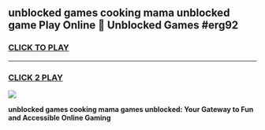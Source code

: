 
## unblocked games cooking mama unblocked game Play Online 👋 Unblocked Games #erg92
<h3>
<a href="https://premium.freeplayer.one?title=unblocked_games_cooking_mama&ref=21F">CLICK TO PLAY</a></h3>
<hr>

<h3>
<a href="https://premium.freeplayer.one?title=unblocked_games_cooking_mama&ref=21F">CLICK 2 PLAY</a>
  
</h3>

<a href="https://premium.freeplayer.one?title=unblocked_games_cooking_mama&ref=21F/"><img src="https://clearcache.store/games.png"></a>


**unblocked games cooking mama games unblocked: Your Gateway to Fun and Accessible Online Gaming**
